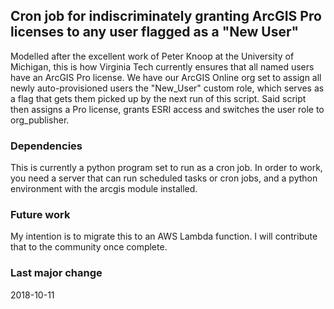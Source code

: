 ## Cron job for indiscriminately granting ArcGIS Pro licenses to any user flagged as a "New User"

Modelled after the excellent work of Peter Knoop at the University of Michigan, this is how Virginia Tech currently ensures that all named users have an ArcGIS Pro license.  We have our ArcGIS Online org set to assign all newly auto-provisioned users the "New_User" custom role, which serves as a flag that gets them picked up by the next run of this script.  Said script then assigns a Pro license, grants ESRI access and switches the user role to org_publisher.   

### Dependencies 
This is currently a python program set to run as a cron job.  In order to work, you need a server that can run scheduled tasks or cron jobs, and a python environment with the arcgis module installed.

### Future work
My intention is to migrate this to an AWS Lambda function.  I will contribute that to the community once complete.

### Last major change
2018-10-11